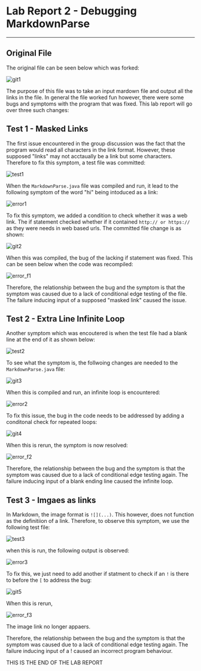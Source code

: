 # Lab Report 2 - Debugging MarkdownParse
---
## Original File

The original file can be seen below which was forked:

![git1](../images/lab_report_2/git_1.png)

The purpose of this file was to take an input mardown file and output all the links in the file. In general the file worked fun however, there were some bugs and symptoms with the program that was fixed. This lab report will go over three such changes:

## Test 1 - Masked Links

The first issue encountered in the group discussion was the fact that the program would read all characters in the link format. However, these supposed "links" may not acctaually be a link but some characters. Therefore to fix this symptom, a test file was committed:

![test1](../images/lab_report_2/test_1.png)

When the ```MarkdownParse.java``` file was compiled and run, it lead to the following symptom of the word "hi" being intoduced as a link:

![error1](../images/lab_report_2/error_1.png)

To fix this symptom, we added a condition to check whether it was a web link. The if statement checked whether if it contained ```http:// or https://``` as they were needs in web based urls. The committed file change is as shown:

![git2](../images/lab_report_2/git_2.png)

When this was compiled, the bug of the lacking if statement was fixed. This can be seen below when the code was recompiled:

![error_f1](../images/lab_report_2/error_1_fixed.png)

Therefore, the relationship between the bug and the symptom is that the symptom was caused due to a lack of conditional edge testing of the file. The failure inducing input of a supposed "masked link" caused the issue.

## Test 2 - Extra Line Infinite Loop

Another symptom which was encoutered is when the test file had a blank line at the end of it as shown below:

![test2](../images/lab_report_2/test_2.png)

To see what the symptom is, the follwoing changes are needed to the ```MarkdownParse.java``` file:

![git3](../images/lab_report_2/git_3.png)

When this is compiled and run, an infinite loop is encountered:

![error2](../images/lab_report_2/error_2.png)

To fix this issue, the bug in the code needs to be addressed by adding a conditonal check for repeated loops:

![git4](../images/lab_report_2/git_4.png)

When this is rerun, the symptom is now resolved:

![error_f2](../images/lab_report_2/error_2_fixed.png)

Therefore, the relationship between the bug and the symptom is that the symptom was caused due to a lack of conditional edge testing again. The failure inducing input of a blank ending line caused the infinite loop.

## Test 3 - Imgaes as links

In Markdown, the image format is ```![](...)```. This however, does not function as the definitiion of a link. Therefore, to observe this symptom, we use the following test file:

![test3](../images/lab_report_2/test_3.png)

when this is run, the following output is observed:

![error3](../images/lab_report_2/error_3.png)

To fix this, we just need to add another if statment to check if an ```!``` is there to before the ```[``` to address the bug:

![git5](../images/lab_report_2/git_5.png)

When this is rerun, 

![error_f3](../images/lab_report_2/error_3_fixed.png)

The image link no longer appaers. 

Therefore, the relationship between the bug and the symptom is that the symptom was caused due to a lack of conditional edge testing again. The failure inducing input of a ! caused an incorrect program behaviour.

THIS IS THE END OF THE LAB REPORT

